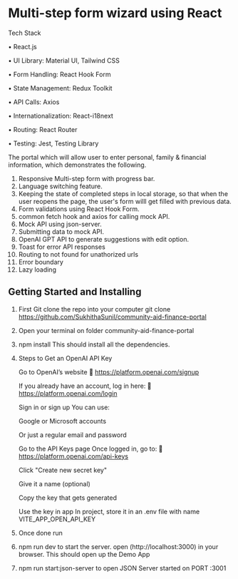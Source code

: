 

# Multi-step form wizard using React 

Tech Stack 

• React.js

• UI Library: Material UI, Tailwind CSS

• Form Handling: React Hook Form 

• State Management: Redux Toolkit

• API Calls: Axios

• Internationalization: React-i18next

• Routing: React Router

• Testing: Jest, Testing Library


The portal which will allow user to enter personal, family & financial information, which demonstrates the following.

1. Responsive Multi-step form with progress bar.
2. Language switching feature.
3. Keeping the state of completed steps in local storage, so that when the user reopens the page, the user's form willl get filled with previous data.
4. Form validations using React Hook Form.
5. common fetch hook and axios for calling mock API.
6. Mock API using json-server.
7. Submitting data to mock API.
8. OpenAI GPT API to generate suggestions with edit option.
9. Toast for error API responses
10. Routing to not found for unathorized urls
11. Error boundary
12. Lazy loading


## Getting Started and Installing
1. First Git clone the repo into your computer
   git clone https://github.com/SukhithaSunil/community-aid-finance-portal
2. Open your terminal on folder community-aid-finance-portal
3. npm install
 This should install all the dependencies.
4. Steps to Get an OpenAI API Key
    
    Go to OpenAI’s website
    🔗 https://platform.openai.com/signup
    
    If you already have an account, log in here:
    🔗 https://platform.openai.com/login
    
    Sign in or sign up
    You can use:
    
    Google or Microsoft accounts
    
    Or just a regular email and password
    
    Go to the API Keys page
    Once logged in, go to:
    🔗 https://platform.openai.com/api-keys
    
    Click "Create new secret key"
    
    Give it a name (optional)
    
    Copy the key that gets generated
    
    Use the key in  app
    In  project,  store it in an .env file with name VITE_APP_OPEN_API_KEY
   
6. Once done run   
7. npm run dev to start the server.
    open (http://localhost:3000) in your browser.
    This should open up the Demo App
8. npm run start:json-server to open JSON Server started on PORT :3001
